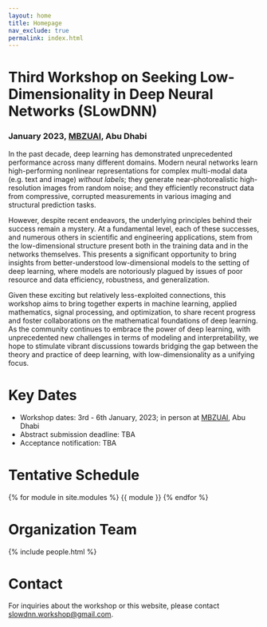 ```yaml
---
layout: home
title: Homepage
nav_exclude: true
permalink: index.html
---
```


# Third Workshop on Seeking Low-Dimensionality in Deep Neural Networks (SLowDNN)
### January 2023,&nbsp;[MBZUAI](https://mbzuai.ac.ae/), Abu Dhabi

In the past decade, deep learning has demonstrated unprecedented performance
across many different domains. Modern neural networks learn high-performing
nonlinear representations for complex multi-modal data (e.g. text and image)
*without labels*; they generate near-photorealistic high-resolution images from
random noise; and they efficiently reconstruct data from compressive, corrupted
measurements in various imaging and structural prediction tasks.

However, despite recent endeavors, the underlying principles behind their
success remain a mystery. At a fundamental level, each of these successes, and
numerous others in scientific and engineering applications, stem from the
low-dimensional structure present both in the training data and in the networks
themselves. This presents a significant opportunity to bring insights from
better-understood low-dimensional models to the setting of deep learning, where
models are notoriously plagued by issues of poor resource and data efficiency,
robustness, and generalization.

Given these exciting but relatively less-exploited connections, this workshop
aims to bring together experts in machine learning, applied mathematics, signal
processing, and optimization, to share recent progress and foster
collaborations on the mathematical foundations of deep learning. As the
community continues to embrace the power of deep learning, with unprecedented
new challenges in terms of modeling and interpretability, we hope to stimulate
vibrant discussions towards bridging the gap between the theory and practice of
deep learning, with low-dimensionality as a unifying focus.

# Key Dates

- Workshop dates: 3rd - 6th January, 2023; in person at
  [MBZUAI](https://mbzuai.ac.ae/), Abu Dhabi 
- Abstract submission deadline: TBA
- Acceptance notification: TBA

# Tentative Schedule

{% for module in site.modules %}
{{ module }}
{% endfor %}


# Organization Team

{% include people.html %}

# Contact

For inquiries about the workshop or this website, please contact
[slowdnn.workshop@gmail.com](mailto:slowdnn.workshop@gmail.com).

